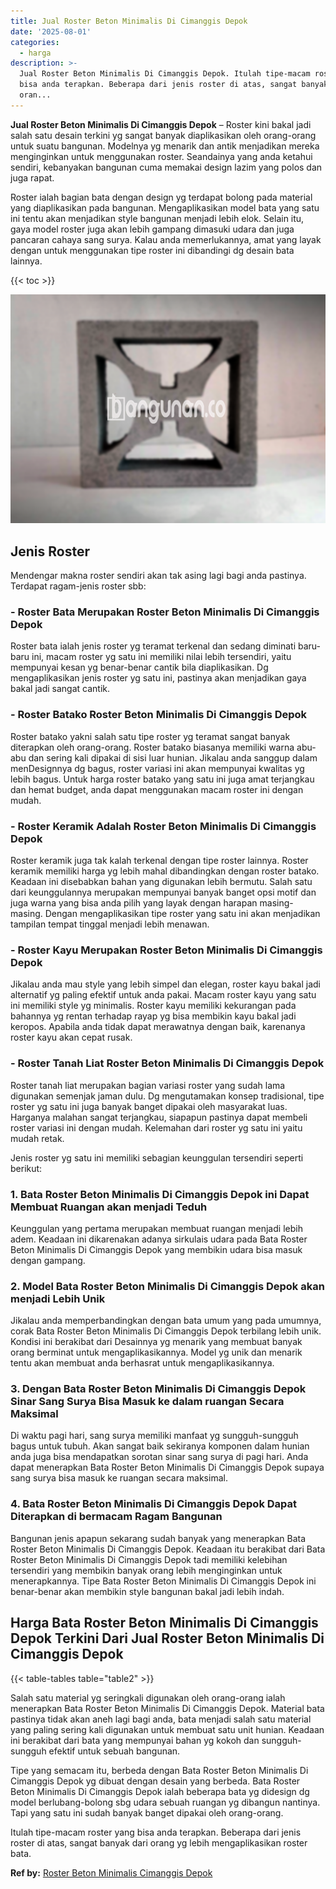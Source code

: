```yaml
---
title: Jual Roster Beton Minimalis Di Cimanggis Depok
date: '2025-08-01'
categories:
  - harga
description: >-
  Jual Roster Beton Minimalis Di Cimanggis Depok. Itulah tipe-macam roster yang
  bisa anda terapkan. Beberapa dari jenis roster di atas, sangat banyak dari
  oran...
---
```


**Jual Roster Beton Minimalis Di Cimanggis Depok** – Roster kini bakal jadi salah satu desain terkini yg sangat banyak diaplikasikan oleh orang-orang untuk suatu bangunan. Modelnya yg menarik dan antik menjadikan mereka menginginkan untuk menggunakan roster. Seandainya yang anda ketahui sendiri, kebanyakan bangunan cuma memakai design lazim yang polos dan juga rapat.

Roster ialah bagian bata dengan design yg terdapat bolong pada material yang diaplikasikan pada bangunan. Mengaplikasikan model bata yang satu ini tentu akan menjadikan style bangunan menjadi lebih elok. Selain itu, gaya model roster juga akan lebih gampang dimasuki udara dan juga pancaran cahaya sang surya. Kalau anda memerlukannya, amat yang layak dengan untuk menggunakan tipe roster ini dibandingi dg desain bata lainnya.

{{< toc >}}

![Jual Roster Beton Minimalis Di Cimanggis Depok](/images/bata-roster-minimalis-26.png)

## Jenis Roster

Mendengar makna roster sendiri akan tak asing lagi bagi anda pastinya. Terdapat ragam-jenis roster sbb:

### \- Roster Bata Merupakan Roster Beton Minimalis Di Cimanggis Depok

Roster bata ialah jenis roster yg teramat terkenal dan sedang diminati baru-baru ini, macam roster yg satu ini memiliki nilai lebih tersendiri, yaitu mempunyai kesan yg benar-benar cantik bila diaplikasikan. Dg mengaplikasikan jenis roster yg satu ini, pastinya akan menjadikan gaya bakal jadi sangat cantik.

### \- Roster Batako Roster Beton Minimalis Di Cimanggis Depok

Roster batako yakni salah satu tipe roster yg teramat sangat banyak diterapkan oleh orang-orang. Roster batako biasanya memiliki warna abu-abu dan sering kali dipakai di sisi luar hunian. Jikalau anda sanggup dalam menDesignnya dg bagus, roster variasi ini akan mempunyai kwalitas yg lebih bagus. Untuk harga roster batako yang satu ini juga amat terjangkau dan hemat budget, anda dapat menggunakan macam roster ini dengan mudah.

### \- Roster Keramik Adalah Roster Beton Minimalis Di Cimanggis Depok

Roster keramik juga tak kalah terkenal dengan tipe roster lainnya. Roster keramik memiliki harga yg lebih mahal dibandingkan dengan roster batako. Keadaan ini disebabkan bahan yang digunakan lebih bermutu. Salah satu dari keunggulannya merupakan mempunyai banyak banget opsi motif dan juga warna yang bisa anda pilih yang layak dengan harapan masing-masing. Dengan mengaplikasikan tipe roster yang satu ini akan menjadikan tampilan tempat tinggal menjadi lebih menawan.

### \- Roster Kayu Merupakan Roster Beton Minimalis Di Cimanggis Depok

Jikalau anda mau style yang lebih simpel dan elegan, roster kayu bakal jadi alternatif yg paling efektif untuk anda pakai. Macam roster kayu yang satu ini memiliki style yg minimalis. Roster kayu memiliki kekurangan pada bahannya yg rentan terhadap rayap yg bisa membikin kayu bakal jadi keropos. Apabila anda tidak dapat merawatnya dengan baik, karenanya roster kayu akan cepat rusak.

### \- Roster Tanah Liat Roster Beton Minimalis Di Cimanggis Depok

Roster tanah liat merupakan bagian variasi roster yang sudah lama digunakan semenjak jaman dulu. Dg mengutamakan konsep tradisional, tipe roster yg satu ini juga banyak banget dipakai oleh masyarakat luas. Harganya malahan sangat terjangkau, siapapun pastinya dapat membeli roster variasi ini dengan mudah. Kelemahan dari roster yg satu ini yaitu mudah retak.

Jenis roster yg satu ini memiliki sebagian keunggulan tersendiri seperti berikut:

### 1\. Bata Roster Beton Minimalis Di Cimanggis Depok ini Dapat Membuat Ruangan akan menjadi Teduh

Keunggulan yang pertama merupakan membuat ruangan menjadi lebih adem. Keadaan ini dikarenakan adanya sirkulais udara pada Bata Roster Beton Minimalis Di Cimanggis Depok yang membikin udara bisa masuk dengan gampang.

### 2\. Model Bata Roster Beton Minimalis Di Cimanggis Depok akan menjadi Lebih Unik

Jikalau anda memperbandingkan dengan bata umum yang pada umumnya, corak Bata Roster Beton Minimalis Di Cimanggis Depok terbilang lebih unik. Kondisi ini berakibat dari Desainnya yg menarik yang membuat banyak orang berminat untuk mengaplikasikannya. Model yg unik dan menarik tentu akan membuat anda berhasrat untuk mengaplikasikannya.

### 3\. Dengan Bata Roster Beton Minimalis Di Cimanggis Depok Sinar Sang Surya Bisa Masuk ke dalam ruangan Secara Maksimal

Di waktu pagi hari, sang surya memiliki manfaat yg sungguh-sungguh bagus untuk tubuh. Akan sangat baik sekiranya komponen dalam hunian anda juga bisa mendapatkan sorotan sinar sang surya di pagi hari. Anda dapat menerapkan Bata Roster Beton Minimalis Di Cimanggis Depok supaya sang surya bisa masuk ke ruangan secara maksimal.

### 4\. Bata Roster Beton Minimalis Di Cimanggis Depok Dapat Diterapkan di bermacam Ragam Bangunan

Bangunan jenis apapun sekarang sudah banyak yang menerapkan Bata Roster Beton Minimalis Di Cimanggis Depok. Keadaan itu berakibat dari Bata Roster Beton Minimalis Di Cimanggis Depok tadi memiliki kelebihan tersendiri yang membikin banyak orang lebih menginginkan untuk menerapkannya. Tipe Bata Roster Beton Minimalis Di Cimanggis Depok ini benar-benar akan membikin style bangunan bakal jadi lebih indah.

## Harga Bata Roster Beton Minimalis Di Cimanggis Depok Terkini Dari Jual Roster Beton Minimalis Di Cimanggis Depok

{{< table-tables table="table2" >}}

Salah satu material yg seringkali digunakan oleh orang-orang ialah menerapkan Bata Roster Beton Minimalis Di Cimanggis Depok. Material bata pastinya tidak akan aneh lagi bagi anda, bata menjadi salah satu material yang paling sering kali digunakan untuk membuat satu unit hunian. Keadaan ini berakibat dari bata yang mempunyai bahan yg kokoh dan sungguh-sungguh efektif untuk sebuah bangunan.

Tipe yang semacam itu, berbeda dengan Bata Roster Beton Minimalis Di Cimanggis Depok yg dibuat dengan desain yang berbeda. Bata Roster Beton Minimalis Di Cimanggis Depok ialah beberapa bata yg didesign dg model berlubang-bolong sbg udara sebuah ruangan yg dibangun nantinya. Tapi yang satu ini sudah banyak banget dipakai oleh orang-orang.

Itulah tipe-macam roster yang bisa anda terapkan. Beberapa dari jenis roster di atas, sangat banyak dari orang yg lebih mengaplikasikan roster bata.

**Ref by:** [Roster Beton Minimalis Cimanggis Depok](https://id.wikipedia.org/wiki/Roster)
